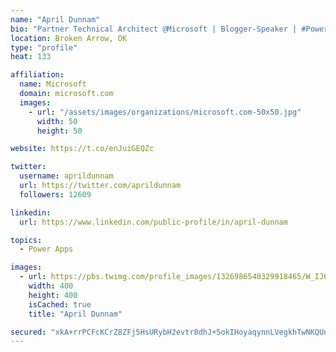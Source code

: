```yaml
---
name: "April Dunnam"
bio: "Partner Technical Architect @Microsoft | Blogger-Speaker | #PowerApps, #PowerAutomate, #Office365, #SharePoint | #WIT | #Karaoke Queen"
location: Broken Arrow, OK
type: "profile"
heat: 133

affiliation:
  name: Microsoft
  domain: microsoft.com
  images:
    - url: "/assets/images/organizations/microsoft.com-50x50.jpg"
      width: 50
      height: 50

website: https://t.co/enJuiGEQZc

twitter:
  username: aprildunnam
  url: https://twitter.com/aprildunnam
  followers: 12609

linkedin:
  url: https://www.linkedin.com/public-profile/in/april-dunnam

topics:
  - Power Apps

images:
  - url: https://pbs.twimg.com/profile_images/1326986540329918465/W_IJ6Ih2_400x400.jpg
    width: 400
    height: 400
    isCached: true
    title: "April Dunnam"

secured: "xkA+rrPCFcKCrZ8ZFj5HsURybH2evtr8dhJ+5okIHoyaqynnLVegkhTwNKQUnz6iQHzpX/7mGMWux1qVc2JiyfqCpl2Tua4Ua6YfiUvvgBONNOCgltuxuZtGHHIsLsdYxLqLe4ZamYMYpqD9WpVepkF/DqJRAC1sUjvUOjMsASOqBnUw6ED3EqrnGMEpG+Ok5Gh9Q4p1/KO1c8MsLbm5wUmdp2XHqG8/OAIYKFycxmUYQFOWFiP8PLeMLBm9dQaVaifmw5cSJMBopk1ZwvAmWp4lKOCgTaExuoqrFz8lxFxkhOZ9xQOpKlBmjrqv8qw1s0+uP7vDBYNwNEAnRlrntqqu2UluRkZdGMRWO6RU/LH0Hd+GVpV4de8DSN7RF3KZ4msmxGIJyqXBtJ17q+gWMAsCA5fopyL3n++ob/aYsS0=;fKkPet4zqqPos0eN6Gk+Vw=="
---
```


